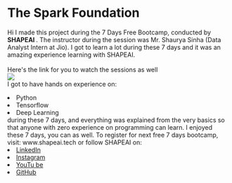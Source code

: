 # The Spark Foundation
Hi I made this project during the 7 Days Free Bootcamp, conducted by <b> SHAPEAI
</b>.
The instructor during the session was Mr. Shaurya Sinha (Data Analyst Intern at Jio). I got to
learn a lot during these 7 days and it was an amazing experience learning with SHAPEAI.
<br><br>Here's the link for you to watch the sessions as well<br>
<a href="https://www.youtube.com/playlist?list=PL7zl8TDRnbune5TnrfBgFbxT87E98cfo9"> <img src="https://www.google.com/search?q=spark+foundation+data+science+business+analyst&rlz=1C1SQJL_enIN868IN868&source=lnms&tbm=isch&sa=X&ved=2ahUKEwjx8s782InxAhWa8XMBHW-OAr4Q_AUoAnoECAEQBA&biw=1707&bih=844&dpr=1.13#imgrc=IPvCDT1-B0rZwM"> </a>
<br>I got to have hands on experience on:
<li>Python
<li>Tensorflow
<li>Deep Learning
<br>during these 7 days, and everything was explained from the very basics so that
anyone with zero experience on programming can learn.
I enjoyed these 7 days, you can as well. To register for next free 7 days bootcamp, visit:
www.shapeai.tech
or follow SHAPEAI on:
<li><a href=
"https://in.linkedin.com/company/shapeai">LinkedIn</a>
<li><a href=
"https://www.instagram.com/shape.ai/?hl=en">Instagram</a>
<li><a
href=
"https://www.youtube.com/channel/UCTUvDLTW9meuDXWcbmISPdA">YouTu
be</a>
<li><a href=
"https://github.com/shapeai">GitHub</a>
